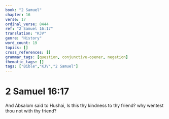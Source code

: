 ```yaml
---
book: "2 Samuel"
chapter: 16
verse: 17
ordinal_verse: 8444
ref: "2 Samuel 16:17"
translation: "KJV"
genre: "History"
word_count: 19
topics: []
cross_references: []
grammar_tags: [question, conjunctive-opener, negation]
thematic_tags: []
tags: ["Bible","KJV","2 Samuel"]
---
```


# 2 Samuel 16:17

And Absalom said to Hushai, Is this thy kindness to thy friend? why wentest thou not with thy friend?
